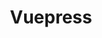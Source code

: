 ---
title: "Vuepress"
icon: images/icons/vuepress.svg
official_url: https://vuepress.vuejs.org/
github_path: vuejs/vuepress
twitter_username: vuepress
license: MIT
license_url: "https://github.com/vuejs/vuepress/blob/master/LICENSE"
language: JavaScript
taxonomy: ssg
url: /vuepress-themes
short_description: "Vuepress is a Minimalistic Vue-powered static site generator. Each page generated by VuePress has its own pre-rendered static HTML, providing great loading performance and is SEO-friendly. "
promotion:
  enable: true
  title: "Convert More Traffic, Easier, With Unbounce"
  content: "Relevant messaging is key to getting more leads, sales, and sign-ups—so give your visitors exactly what they’re looking for with custom-built landing pages."
  button_label: "Try it out"
  button_link: "#"
---